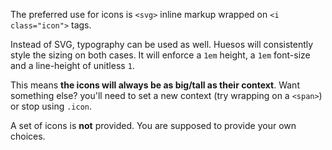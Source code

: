 The preferred use for icons is `<svg>` inline markup wrapped on `<i class="icon">` tags.

Instead of SVG, typography can be used as well. Huesos will consistently style the sizing on both cases. It will enforce a `1em` height, a `1em` font-size and a line-height of unitless `1`. 

This means __the icons will always be as big/tall as their context__. Want something else? you'll need to set a new context (try wrapping on a `<span>`) or stop using `.icon`.

A set of icons is __not__ provided. You are supposed to provide your own choices.